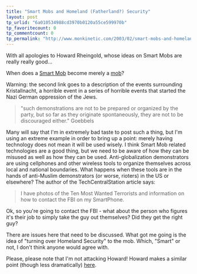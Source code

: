```yaml
---
title: "Smart Mobs and Homeland (Fatherland?) Security"
layout: post
tp_urlid: "6a010534988cd3970b0120a55ce599970b"
tp_favoritecount: 0
tp_commentcount: 0
tp_permalink: "http://www.monkinetic.com/2003/02/smart-mobs-and-homeland-fatherland-security.html"
---
```

With all apologies to Howard Rheingold, whose ideas on Smart Mobs are really really good...

When does a <a href="http://www.techcentralstation.com/1051/defensewrapper.jsp?PID=1051-350&amp;CID=1051-021403A">Smart Mob</a> become merely a <a href="http://www.mtsu.edu/~baustin/knacht.html">mob</a>?

Warning: the second link goes to a description of the events surrounding Kristallnacht, a horrible event in a series of horrible events that started the Nazi German oppression of the Jews. <blockquote>&quot;such demonstrations are not to be prepared or organized by the party, but so far as they originate spontaneously, they are not to be discouraged either.&quot; Goebbels</blockquote>

Many will say that I&#39;m in extremely bad taste to post such a thing, but I&#39;m using an extreme example in order to bring up a point: merely having technology does not mean it will be used wisely. I think Smart Mob related technologies are a good thing, but we need to be aware of how they can be misused as well as how they can be used. Anti-globalization demonstrators are using cellphones and other wireless tools to organize themselves across local and national boundaries. What happens when these tools are in the hands of anti-Muslim demonstrators (or worse, rioters) in the US or elsewhere? The author of the TechCentralStation article says:
<blockquote>I have photos of the Ten Most Wanted Terrorists and information on how to contact the FBI on my SmartPhone.</blockquote>
Ok, so you&#39;re going to contact the FBI - what about the person who figures it&#39;s their job to simply take the guy out themselves? Did they get the right guy?

There are issues here that need to be discussed. What got me going is the idea of &quot;turning over Homeland Security&quot; to the mob. Which, &quot;Smart&quot; or not, I don&#39;t think anyone would agree with.

Please, please note that I&#39;m not attacking Howard! Howard makes a similar point (though less dramatically) <a href="http://www.smartmobs.com/archives/000670.html#000670">here</a>.
